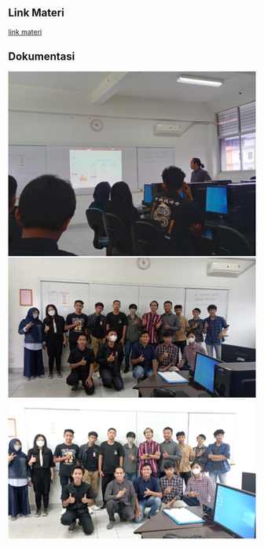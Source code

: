 ## Link Materi

[link materi]([./pertemuan_offline_i/materi/pertemuan%20offline%201.pptx](https://github.com/ProgrammingUNAMA/docs/blob/master/docs/timeline/pertemuan_offline_i/materi/pertemuan%20offline%201.pptx))


## Dokumentasi

![dokumentasi I](./pertemuan_offline_i/img/IMG_20221020_144903_HDR.jpg)
![dokumentasi II](./pertemuan_offline_i/img/IMG_20221020_153230.jpg)
![dokumentasi III](./pertemuan_offline_i/img/IMG_20221020_153247.jpg)